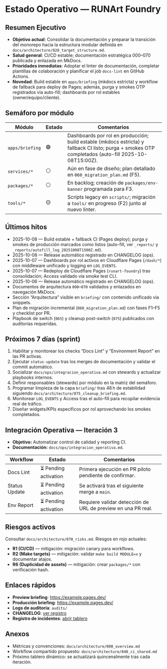 # Estado Operativo — RUNArt Foundry

## Resumen Ejecutivo

- **Objetivo actual**: Consolidar la documentación y preparar la transición del monorepo hacia la estructura modular definida en `docs/architecture/020_target_structure.md`.
- **Salud general**: CI/CD estable; documentación estratégica 000–070 publicada y enlazada en MkDocs.
- **Prioridades inmediatas**: Adoptar el linter de documentación, completar plantillas de colaboración y planificar el job `docs-lint` en GitHub Actions.
- **Novedad**: Build estable en `apps/briefing` (mkdocs estricta) y workflow de fallback para deploy de Pages; además, purga y smokes OTP registrados vía auto-fill; dashboards por rol estables (owner/equipo/cliente).

## Semáforo por módulo

| Módulo | Estado | Comentarios |
| --- | --- | --- |
| `apps/briefing` | 🟢 | Dashboards por rol en producción; build estable (mkdocs estricta) y fallback CI listo; purga + smokes OTP completados (auto-fill 2025-10-08T15:00Z). |
| `services/*` | ⚪ | Aún en fase de diseño; plan detallado en `060_migration_plan.md` (F5). |
| `packages/*` | ⚪ | En backlog; creación de `packages/env-banner` programada para F3. |
| `tools/*` | 🟡 | Scripts legacy en `scripts/`; migración a `tools/` en progreso (F2) junto al nuevo linter. |

## Últimos hitos
- 2025-10-08 — Build estable + fallback CI (Pages deploy); purga y smokes de producción marcados como listos (auto-fill, ver `_reports/` y `_reports/autofill_log_20251008T1500Z.md`).
- 2025-10-08 — Release automático registrado en CHANGELOG (ops).
- 2025-10-07 — Dashboards por rol activos en Cloudflare Pages (`/dash/*`) con middleware unificado y logging en `LOG_EVENTS`.
- 2025-10-07 — Redeploy de Cloudflare Pages (`runart-foundry`) tras consolidación; Access validado vía smoke test CLI.
- 2025-10-06 — Release automático registrado en CHANGELOG (ops).
- Documentos de arquitectura `000`–`070` validados y enlazados en navegación MkDocs.
- Sección “Arquitectura” visible en `briefing/` con contenido unificado vía snippets.
- Plan de migración incremental (`060_migration_plan.md`) con fases F1–F5 y checklist por PR.
- Playbook de switch (`065`) y cleanup post-switch (`075`) publicados con auditorías requeridas.

## Próximos 7 días (sprint)

1. Habilitar y monitorear los checks “Docs Lint” y “Environment Report” en las PR activas.
2. Ejecutar `status-update` tras los merges de documentación y validar el commit automático.
3. Socializar `docs/ops/integracion_operativa.md` con stewards y actualizar playbooks internos.
4. Definir responsables (stewards) por módulo en la matriz del semáforo.
5. Programar limpieza de la capa `briefing/` tras 48 h de estabilidad siguiendo `docs/architecture/075_cleanup_briefing.md`.
6. Monitorear `LOG_EVENTS` y Access tras el auto-fill para recopilar evidencia real de tráfico.
7. Diseñar widgets/KPIs específicos por rol aprovechando los smokes completados.

## Integración Operativa — Iteración 3

- **Objetivo:** Automatizar control de calidad y reporting CI.
- **Documentación:** `docs/ops/integracion_operativa.md`.

| Workflow | Estado | Comentarios |
| --- | --- | --- |
| Docs Lint | ⏳ Pending activation | Primera ejecución en PR piloto pendiente de confirmar.
| Status Update | ⏳ Pending activation | Se activará tras el siguiente merge a `main`.
| Env Report | ⏳ Pending activation | Requiere validar detección de URL de preview en una PR real.

## Riesgos activos

Consultar `docs/architecture/070_risks.md`. Riesgos en rojo actuales:

- **R1 (CI/CD)** — mitigación: migración canary para workflows.
- **R2 (Make targets)** — mitigación: validar `make build MODULE=x` y documentar atajos.
- **R6 (Duplicidad de assets)** — mitigación: crear `packages/*` con verificación hash.

## Enlaces rápidos

- **Preview briefing**: https://example.pages.dev/
- **Producción briefing**: https://example.pages.dev/
- **Logs de auditoría**: `audits/`
- **CHANGELOG**: [ver registro](changelog.md)
- **Registro de incidentes**: [abrir tablero](incidents.md)

## Anexos

- Métricas y convenciones: `docs/architecture/000_overview.md`
- Workflow compartido propuesto: `docs/architecture/040_ci_shared.md`
- Próximo tablero dinámico: se actualizará quincenalmente tras cada iteración.
